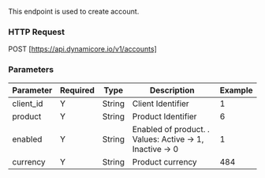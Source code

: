 This endpoint is used to create account.
### HTTP Request

POST [https://api.dynamicore.io/v1/accounts]

### Parameters

| Parameter | Required | Type | Description | Example |
| --------- | --------- | --------- | --------- |--------- |
| client_id | Y | String | Client Identifier | 1 |
| product | Y | String | Product Identifier | 6 |
| enabled | Y | String | Enabled of product. . Values: Active -> 1, Inactive -> 0 | 1 |
| currency | Y | String | Product currency | 484 |